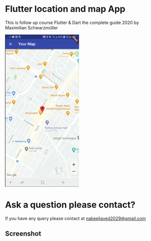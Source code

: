 # Flutter location and map App
This is follow up course Flutter & Dart the complete guide 2020 by Maximilian Schwarzmüller

![UI](/screenshots/1.png)

# Ask a question please contact?

If you have any query please contact at nabeeljaved2029@gmail.com

## Screenshot

